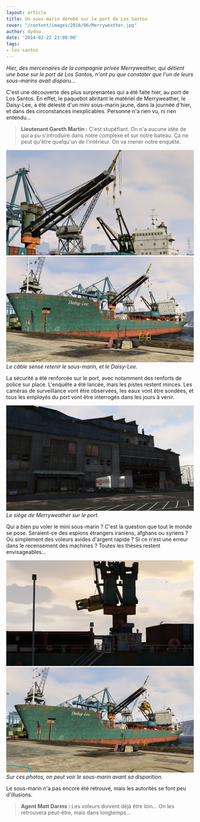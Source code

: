 ```yaml
---
layout: article
title: Un sous-marin dérobé sur le port de Los Santos
cover: "/content/images/2016/06/Merryweather.jpg"
author: dydou
date: '2014-02-22 23:00:00'
tags:
- los-santos
---
```


_Hier, des mercenaires de la compagnie privée Merryweather, qui détient une base sur le port de Los Santos, n'ont pu que constater que l'un de leurs sous-marins avait disparu..._

C'est une découverte des plus surprenantes qui a été faite hier, au port de Los Santos. En effet, le paquebot abritant le matériel de Merryweather, le Daisy-Lee, a été délesté d'un mini sous-marin jaune, dans la journée d'hier, et dans des circonstances inexplicables. Personne n'a rien vu, ni rien entendu...

> **Lieutenant Gareth Martin :** C'est stupéfiant. On n'a aucune idée de qui a pu s'introduire dans notre complexe et sur notre bateau. Ça ne peut qu'être quelqu'un de l'intérieur. On va mener notre enquête.

![](/content/images/2016/06/Merryweather1.jpg)
![Le câble sensé retenir le sous-marin, et le Daisy-Lee.](/content/images/2016/06/Merryweather_0.jpg)
_Le câble sensé retenir le sous-marin, et le Daisy-Lee._

La sécurité a été renforcée sur le port, avec notamment des renforts de police sur place. L'enquête a été lancée, mais les pistes restent minces. Les caméras de surveillance vont être observées, les eaux vont être sondées, et tous les employés du port vont être interrogés dans les jours à venir.

![Le siège de Merryweather sur le port.](/content/images/2016/06/Merryweather4.jpg)
_Le siège de Merryweather sur le port._

Qui a bien pu voler le mini sous-marin ? C'est la question que tout le monde se pose. Seraient-ce des espions étrangers iraniens, afghans ou syriens ? Où simplement des voleurs avides d'argent rapide ? Si ce n'est une erreur dans le recensement des machines ? Toutes les thèses restent envisageables...

![](/content/images/2016/06/Merryweather3.jpg)
![Sur ces photos, on peut voir le sous-marin avant sa disparition.](/content/images/2016/06/Merryweather2.jpg)
_Sur ces photos, on peut voir le sous-marin avant sa disparition._

Le sous-marin n'a pas encore été retrouvé, mais les autorités se font peu d'illusions.

> **Agent Matt Darms :** Les voleurs doivent déjà être loin... On les retrouvera peut-être, mais dans longtemps...